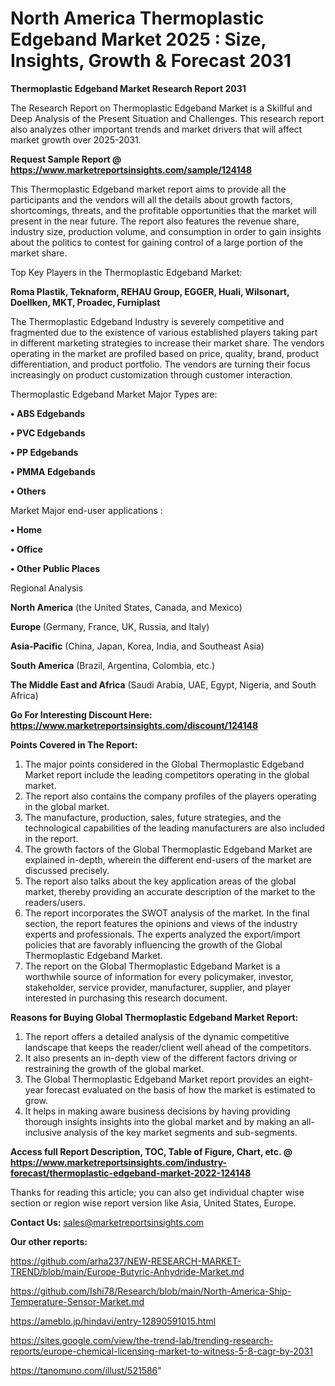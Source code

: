# North America Thermoplastic Edgeband Market 2025 : Size, Insights, Growth & Forecast 2031

<strong>Thermoplastic Edgeband Market Research Report 2031</strong>

The Research Report on Thermoplastic Edgeband Market is a Skillful and Deep Analysis of the Present Situation and Challenges. This research report also analyzes other important trends and market drivers that will affect market growth over 2025-2031.

<strong>Request Sample Report @ <a href=https://www.marketreportsinsights.com/sample/124148>https://www.marketreportsinsights.com/sample/124148</a></strong>

This Thermoplastic Edgeband market report aims to provide all the participants and the vendors will all the details about growth factors, shortcomings, threats, and the profitable opportunities that the market will present in the near future. The report also features the revenue share, industry size, production volume, and consumption in order to gain insights about the politics to contest for gaining control of a large portion of the market share.

Top Key Players in the Thermoplastic Edgeband Market:

<strong>Roma Plastik, Teknaform, REHAU Group, EGGER, Huali, Wilsonart, Doellken, MKT, Proadec, Furniplast</strong>

The Thermoplastic Edgeband Industry is severely competitive and fragmented due to the existence of various established players taking part in different marketing strategies to increase their market share. The vendors operating in the market are profiled based on price, quality, brand, product differentiation, and product portfolio. The vendors are turning their focus increasingly on product customization through customer interaction.

Thermoplastic Edgeband Market Major Types are:

<strong>• ABS Edgebands

• PVC Edgebands

• PP Edgebands

• PMMA Edgebands

• Others</strong>

Market Major end-user applications :

<strong>• Home

• Office

• Other Public Places</strong>

Regional Analysis

</u><strong><b>North America</b></strong> (the United States, Canada, and Mexico)

<strong><b>Europe </b></strong>(Germany, France, UK, Russia, and Italy)

<strong><b>Asia-Pacific</b></strong> (China, Japan, Korea, India, and Southeast Asia)

<strong><b>South America</b></strong> (Brazil, Argentina, Colombia, etc.)

<strong><b>The Middle East and Africa</b></strong> (Saudi Arabia, UAE, Egypt, Nigeria, and South Africa)

<strong>Go For Interesting Discount Here: <a href=https://www.marketreportsinsights.com/discount/124148>https://www.marketreportsinsights.com/discount/124148</a></strong>

<strong>Points Covered in The Report:</strong>
<ol>
  <li>The major points considered in the Global Thermoplastic Edgeband Market report include the leading competitors operating in the global market.</li>
  <li>The report also contains the company profiles of the players operating in the global market.</li>
  <li>The manufacture, production, sales, future strategies, and the technological capabilities of the leading manufacturers are also included in the report.</li>
  <li>The growth factors of the Global Thermoplastic Edgeband Market are explained in-depth, wherein the different end-users of the market are discussed precisely.</li>
  <li>The report also talks about the key application areas of the global market, thereby providing an accurate description of the market to the readers/users.</li>
  <li>The report incorporates the SWOT analysis of the market. In the final section, the report features the opinions and views of the industry experts and professionals. The experts analyzed the export/import policies that are favorably influencing the growth of the Global Thermoplastic Edgeband Market.</li>
  <li>The report on the Global Thermoplastic Edgeband Market is a worthwhile source of information for every policymaker, investor, stakeholder, service provider, manufacturer, supplier, and player interested in purchasing this research document.</li>
</ol>
<strong>Reasons for Buying Global Thermoplastic Edgeband Market Report:</strong>

<ol>
  <li>The report offers a detailed analysis of the dynamic competitive landscape that keeps the reader/client well ahead of the competitors.</li>
  <li>It also presents an in-depth view of the different factors driving or restraining the growth of the global market.</li>
  <li>The Global Thermoplastic Edgeband Market report provides an eight-year forecast evaluated on the basis of how the market is estimated to grow.</li>
  <li>It helps in making aware business decisions by having providing thorough insights insights into the global market and by making an all-inclusive analysis of the key market segments and sub-segments.</li>
</ol>
<strong>Access full Report Description, TOC, Table of Figure, Chart, etc. @ <a href=https://www.marketreportsinsights.com/industry-forecast/thermoplastic-edgeband-market-2022-124148>https://www.marketreportsinsights.com/industry-forecast/thermoplastic-edgeband-market-2022-124148</a></strong>


Thanks for reading this article; you can also get individual chapter wise section or region wise report version like Asia, United States, Europe.

<strong>Contact Us:</strong>
sales@marketreportsinsights.com

<strong>Our other reports:</strong>

<a href=https://github.com/arha237/NEW-RESEARCH-MARKET-TREND/blob/main/Europe-Butyric-Anhydride-Market.md>https://github.com/arha237/NEW-RESEARCH-MARKET-TREND/blob/main/Europe-Butyric-Anhydride-Market.md</a>

<a href=https://github.com/Ishi78/Research/blob/main/North-America-Ship-Temperature-Sensor-Market.md>https://github.com/Ishi78/Research/blob/main/North-America-Ship-Temperature-Sensor-Market.md</a>

<a href=https://ameblo.jp/hindavi/entry-12890591015.html>https://ameblo.jp/hindavi/entry-12890591015.html</a>

<a href=https://sites.google.com/view/the-trend-lab/trending-research-reports/europe-chemical-licensing-market-to-witness-5-8-cagr-by-2031>https://sites.google.com/view/the-trend-lab/trending-research-reports/europe-chemical-licensing-market-to-witness-5-8-cagr-by-2031</a>

<a href=https://tanomuno.com/illust/521586>https://tanomuno.com/illust/521586</a>"
